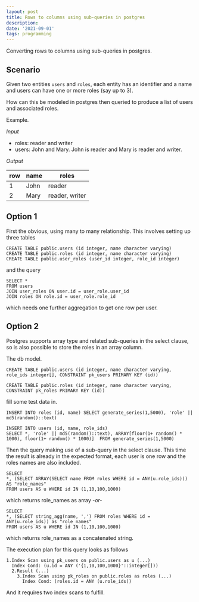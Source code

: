 ```yaml
---
layout: post
title: Rows to columns using sub-queries in postgres
description: 
date: '2021-09-01'
tags: programming
---
```



Converting rows to columns using sub-queries in postgres. 


## Scenario 

Given two entities `users` and `roles`, each entity has an identifier and a name and users can have one or more roles (say up to 3). 

How can this be modeled in postgres then queried to produce a list of users and associated roles. 

Example. 

*Input*
  - roles: reader and writer
  - users: John and Mary. John is reader and Mary is reader and writer.

*Output*

| row | name | roles          |
|-----|------|----------------|
| 1   | John | reader         |
| 2   | Mary | reader, writer |

## Option 1 

First the obvious, using many to many relationship. This involves setting up three tables 
```
CREATE TABLE public.users (id integer, name character varying)
CREATE TABLE public.roles (id integer, name character varying)
CREATE TABLE public.user_roles (user_id integer, role_id integer)
```
and the query 
```
SELECT * 
FROM users 
JOIN user_roles ON user.id = user_role.user_id
JOIN roles ON role.id = user_role.role_id
```
which needs one further aggregation to get one row per user.

## Option 2

Postgres supports array type and related sub-queries in the select clause, so is also possible to store the roles in an array column.


The db model.
```
CREATE TABLE public.users (id integer, name character varying, role_ids integer[], CONSTRAINT pk_users PRIMARY KEY (id))

CREATE TABLE public.roles (id integer, name character varying, CONSTRAINT pk_roles PRIMARY KEY (id))
```
fill some test data in. 
```
INSERT INTO roles (id, name) SELECT generate_series(1,5000), 'role' || md5(random()::text)

INSERT INTO users (id, name, role_ids) 
SELECT *, 'role' || md5(random()::text), ARRAY[floor(1+ random() * 1000), floor(1+ random() * 1000)]  FROM generate_series(1,5000)
```
Then the query making use of a sub-query in the select clause. This time the result is already in the expected format, each user is one row and the roles names are also included.
```
SELECT
*, (SELECT ARRAY(SELECT name FROM roles WHERE id = ANY(u.role_ids))) AS "role_names"
FROM users AS u WHERE id IN (1,10,100,1000)
```
which returns role_names as array *-or-*
```
SELECT
*, (SELECT string_agg(name, ',') FROM roles WHERE id = ANY(u.role_ids)) as "role_names"
FROM users AS u WHERE id IN (1,10,100,1000)
```
which returns role_names as a concatenated string.


The execution plan for this query looks as follows
```
1.Index Scan using pk_users on public.users as u (...)
  Index Cond: (u.id = ANY ('{1,10,100,1000}'::integer[]))
  2.Result (...)
    3.Index Scan using pk_roles on public.roles as roles (...)
      Index Cond: (roles.id = ANY (u.role_ids))
```
And it requires two index scans to fulfill.